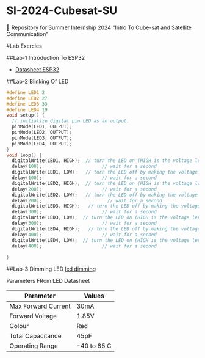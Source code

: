 # SI-2024-Cubesat-SU
📡 Repository for Summer Internship 2024 "Intro To Cube-sat and Satellite Communication"

#Lab Exercies

##Lab-1 Introduction To ESP32

- [Datasheet ESP32](https://github.com/silicon-sat/SI-2024-CubeSat/blob/main/docs/Datasheet-ESP32.pdf)

##Lab-2 Blinking Of LED

```C
#define LED1 2
#define LED2 27
#define LED3 33
#define LED4 19
void setup() {
  // initialize digital pin LED as an output.
  pinMode(LED1, OUTPUT);
  pinMode(LED2, OUTPUT);
  pinMode(LED3, OUTPUT);
  pinMode(LED4, OUTPUT);
}
void loop() {
  digitalWrite(LED1, HIGH);  // turn the LED on (HIGH is the voltage level)
  delay(100);                      // wait for a second
  digitalWrite(LED1, LOW);   // turn the LED off by making the voltage LOW
  delay(100);                      // wait for a second
  digitalWrite(LED2, HIGH);  // turn the LED on (HIGH is the voltage level)
  delay(200);                      // wait for a second
  digitalWrite(LED2, LOW);   // turn the LED off by making the voltage LOW
  delay(200);                        // wait for a second
  digitalWrite(LED3, HIGH);   // turn the LED off by making the voltage LOW
  delay(300);                      // wait for a second
  digitalWrite(LED3, LOW);  // turn the LED on (HIGH is the voltage level)
  delay(300);                      // wait for a second
  digitalWrite(LED4, HIGH);   // turn the LED off by making the voltage LOW
  delay(400);                      // wait for a second
  digitalWrite(LED4, LOW);  // turn the LED on (HIGH is the voltage level)
  delay(400);                      // wait for a second
  
}
```
##Lab-3 Dimming LED
[led dimming](https://github.com/Pooja6608/SI-2024-Cubesat-SU/blob/main/Arduino/led%20dimming)

Parameters FRom LED Datasheet

| Parameter | Values |
|---------|----------|
|Max Forward Current|30mA|
|Forward Voltage|1.85V|
|Colour|Red|
|Total Capacitance|45pF|
|Operating Range|-40 to 85 C|
